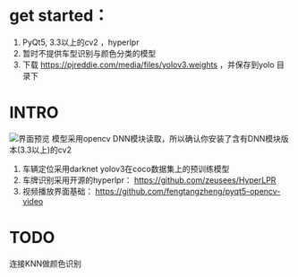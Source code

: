 
# get started：
1. PyQt5, 3.3以上的cv2 ，hyperlpr
2. 暂时不提供车型识别与颜色分类的模型
3. 下载 https://pjreddie.com/media/files/yolov3.weights ，并保存到yolo 目录下

# INTRO
![界面预览](https://github.com/PT123123/Vehicle-recognition-system/blob/master/png/1.jpg)
模型采用opencv DNN模块读取，所以确认你安装了含有DNN模块版本(3.3以上)的cv2

1. 车辆定位采用darknet yolov3在coco数据集上的预训练模型
2. 车牌识别采用开源的hyperlpr：
https://github.com/zeusees/HyperLPR
3. 视频播放界面基础：
https://github.com/fengtangzheng/pyqt5-opencv-video

# TODO
连接KNN做颜色识别
